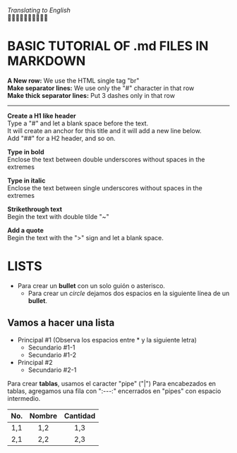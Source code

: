 _Translating to English_ <br/>
🐙🐙🐙🐙🐙🐙🐙🐙🐙🐙 
#
# BASIC TUTORIAL OF .md FILES IN MARKDOWN

__A New row:__ We use the HTML single tag "br" <br/>
__Make separator lines:__ We use only the "#" character in that row<br/>
__Make thick separator lines:__ Put 3 dashes only in that row<br/>

---

__Create a H1 like header__ <br/>
Type a "#" and let a blank space before the text. <br/>
It will create an anchor for this title and it will add a new line below. <br/>
Add "##" for a H2 header, and so on. <br/>

__Type in bold__ <br/>
Enclose the text between double underscores without spaces in the extremes

__Type in italic__ <br/>
Enclose the text between single underscores without spaces in the extremes

__Strikethrough text__ <br/>
Begin the text with double tilde "~"   

__Add a quote__ <br/>
Begin the text with the ">" sign and let a blank space.


# LISTS

- Para crear un __bullet__ con un solo guión o asterisco.
  * Para crear un _circle_ dejamos dos espacios en la siguiente línea de un __bullet__.

Vamos a hacer una lista
-----------------------
* Principal #1 (Observa los espacios entre * y la siguiente letra)
  * Secundario #1-1
  * Secundario #1-2
* Principal #2
  * Secundario #2-1
  
Para crear __tablas__, usamos el caracter "pipe" ("|")
Para encabezados en tablas, agregamos una fila con ":---:" encerrados en "pipes" con espacio intermedio.
  
| No. | Nombre | Cantidad |
| :---: | :---: | :-----: |
| 1,1 | 1,2 | 1,3 |
| 2,1 | 2,2 | 2,3 |

